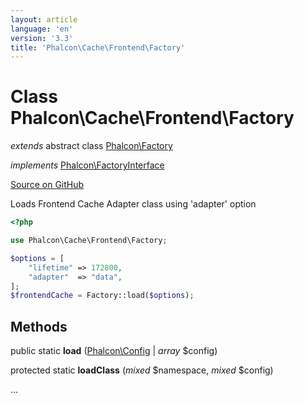 ```yaml
---
layout: article
language: 'en'
version: '3.3'
title: 'Phalcon\Cache\Frontend\Factory'
---
```

# Class **Phalcon\Cache\Frontend\Factory**

*extends* abstract class [Phalcon\Factory](/3.3/en/api/Phalcon_Factory)

*implements* [Phalcon\FactoryInterface](/3.3/en/api/Phalcon_FactoryInterface)

<a href="https://github.com/phalcon/cphalcon/tree/v3.3.0/phalcon/cache/frontend/factory.zep" class="btn btn-default btn-sm">Source on GitHub</a>

Loads Frontend Cache Adapter class using 'adapter' option

```php
<?php

use Phalcon\Cache\Frontend\Factory;

$options = [
    "lifetime" => 172800,
    "adapter"  => "data",
];
$frontendCache = Factory::load($options);

```


## Methods
public static  **load** ([Phalcon\Config](/3.3/en/api/Phalcon_Config) | *array* $config)





protected static  **loadClass** (*mixed* $namespace, *mixed* $config)

...


